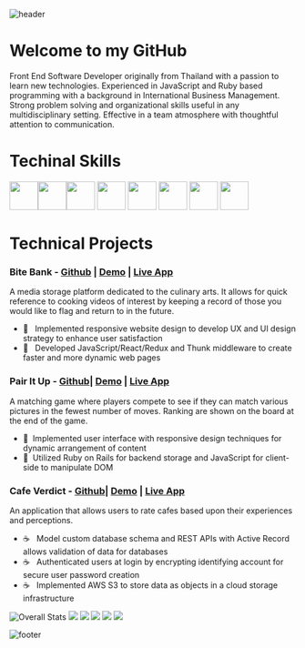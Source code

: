 
![header](https://capsule-render.vercel.app/api?type=waving&color=timeGradient&height=300&section=header&text=Hello!%20👋%20I'm%20Chay.&fontSize=90)
# Welcome to my GitHub

Front End Software Developer originally from Thailand with a passion to learn new technologies. Experienced in JavaScript and Ruby based programming with a background in International Business Management. Strong problem solving and organizational skills useful in any multidisciplinary setting. Effective in a team atmosphere with thoughtful attention to communication.


# Techinal Skills
<img src="https://cdn.jsdelivr.net/gh/devicons/devicon/icons/javascript/javascript-original.svg" height="50px"/><img src="https://cdn.jsdelivr.net/gh/devicons/devicon/icons/html5/html5-original.svg" height="50px"/><img src="https://cdn.jsdelivr.net/gh/devicons/devicon/icons/css3/css3-original.svg" height="50px" />
<img src="https://cdn.jsdelivr.net/gh/devicons/devicon/icons/react/react-original.svg" height="50px"/>
<img src="https://cdn.jsdelivr.net/gh/devicons/devicon/icons/redux/redux-original.svg" height="50px"/>
<img src="https://cdn.jsdelivr.net/gh/devicons/devicon/icons/nextjs/nextjs-original.svg" height="50px" />
<img src="https://cdn.jsdelivr.net/gh/devicons/devicon/icons/ruby/ruby-original.svg" height="50px" />
<img src="https://cdn.jsdelivr.net/gh/devicons/devicon/icons/rails/rails-original-wordmark.svg"  height="50px" />


# Technical Projects
### Bite Bank - [Github](https://github.com/chay-chay/bite-bank-client) | [Demo](https://youtu.be/mVHMsb0lXLw) | [Live App](https://bite-bank.netlify.app/)
A media storage platform dedicated to the culinary arts. It allows for quick reference to cooking videos of interest by keeping a record of those you would like to flag and return to in the future.
- 🍱 &nbsp; Implemented responsive website design to develop UX and UI design strategy to enhance user satisfaction
- 🍱 &nbsp; Developed JavaScript/React/Redux and Thunk middleware to create faster and more dynamic web pages

### Pair It Up - [Github](https://github.com/chay-chay/pair-it-up)| [Demo](https://youtu.be/M26lT_x6ADs)  | [Live App](https://pair-it-up.netlify.app/)
A matching game where players compete to see if they can match various pictures in the fewest number of moves. Ranking are shown on the board at the end of the game.  
- 🎲 &nbsp;Implemented user interface with responsive design techniques for dynamic arrangement of content  
- 🎲 &nbsp;Utilized Ruby on Rails for backend storage and JavaScript for client-side to manipulate DOM

### Cafe Verdict - [Github](https://github.com/chay-chay/cafe-review-rails-project)| [Demo](https://youtu.be/2RUtH5Ifw24)  | [Live App](https://cafe-verdict.herokuapp.com/)
An application that allows users to rate cafes based upon their experiences and perceptions.
- ☕ &nbsp; Model custom database schema and REST APIs with Active Record allows validation of data for databases
- ☕ &nbsp; Authenticated users at login by encrypting identifying account  for secure user password creation
- ☕ &nbsp; Implemented AWS S3 to store data as objects in a cloud storage infrastructure

<!-- ### CONTACT ME
<img src="https://cdn.jsdelivr.net/gh/devicons/devicon/icons/linkedin/linkedin-original.svg" height="50px"><a href="https://www.linkedin.com/in/chayanit-chaisri/"/></img> -->



![Overall Stats](https://github-readme-stats.vercel.app/api?username=chay-chay&theme=dracula&count_private=true&show_icons=true&hide=contribs)
![](https://github-profile-summary-cards.vercel.app/api/cards/profile-details?username=chay-chay&theme=dracula)
![](https://github-profile-summary-cards.vercel.app/api/cards/repos-per-language?username=chay-chay&theme=dracula)
![](https://github-profile-summary-cards.vercel.app/api/cards/most-commit-language?username=chay-chay&theme=dracula)
![](https://github-profile-summary-cards.vercel.app/api/cards/stats?username=chay-chay&theme=dracula)
![](https://github-profile-summary-cards.vercel.app/api/cards/productive-time?username=chay-chay&theme=dracula)

![footer](https://capsule-render.vercel.app/api?section=footer&type=waving&color=timeGradient&height=300&fontSize=90)
<!--
**chay-chay/chay-chay** is a ✨ _special_ ✨ repository because its `README.md` (this file) appears on your GitHub profile.


Here are some ideas to get you started:

- 🔭 I’m currently working on ...
- 🌱 I’m currently learning ...
- 👯 I’m looking to collaborate on ...
- 🤔 I’m looking for help with ...
- 💬 Ask me about ...
- 📫 How to reach me: ...
- 😄 Pronouns: ...
- ⚡ Fun fact: ...
-->
